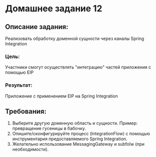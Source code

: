 # Домашнее задание 12
## Описание задания:
Реализовать обработку доменной сущности через каналы Spring Integration
### Цель:  
Участники смогут осуществлять "интеграцию" частей приложения с помощью EIP


### Результат: 
Приложение c применением EIP на Spring Integration

## Требования:
1. Выберите другую доменную область и сущности. Пример: превращение гусеницы в бабочку.
2. Опишите/сконфигурируйте процесс (IntegrationFlow) с помощью инструментария предоставляемого Spring Integration.
3. Желательно использование MessagingGateway и subfolw (при необходимости).